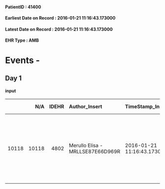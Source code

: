 
#### PatientID : 41400
#### Earliest Date on Record : 2016-01-21 11:16:43.173000
#### Latest Date on Record : 2016-01-21 11:16:43.173000
#### EHR Type : AMB

# Events - 

## Day 1

#### input
|       |    N/A |   IDEHR | Author_Insert                    | TimeStamp_Insert           | EHRType   |   PatientID |   IDDigitalSignDocument | persone_vicine   |   Unnamed: 0_x.1 |   IDANAMNESI_SOCIALE | Patient   | FamigliaAltro   | Paziente_T   | FamigliaAltro_T   |   Non_Rilevabile_x.1 | Note_Non_Rilevabile_x.1   | opt_Problemi   | Note_I                                                                                                        | opt_adeguatezza   | opt_paziente_solo   | ds_note_con                                                                                                                | opt_presente_assente   | Presenza_minori   | Caregiver_principale                                                                                                             | opt_capacita         | opt_risorse_ec   | ds_note_prio                                                                                                             | Needs                                 | Domestic partnership   | Fragility   |
|------:|-------:|--------:|:---------------------------------|:---------------------------|:----------|------------:|------------------------:|:-----------------|-----------------:|---------------------:|:----------|:----------------|:-------------|:------------------|---------------------:|:--------------------------|:---------------|:--------------------------------------------------------------------------------------------------------------|:------------------|:--------------------|:---------------------------------------------------------------------------------------------------------------------------|:-----------------------|:------------------|:---------------------------------------------------------------------------------------------------------------------------------|:---------------------|:-----------------|:-------------------------------------------------------------------------------------------------------------------------|:--------------------------------------|:-----------------------|:------------|
| 10118 |  10118 |    4802 | Merullo Elisa - MRLLSE87E66D969R | 2016-01-21 11:16:43.173000 | AMB       |       41400 |                  250421 | N/A              |             2332 |                 1554 | No#0      | No#0            | No#0         | No#0              |                    0 | NR                        | Si#1           | non valutabile. Segnalazione fatta dai servizi sociali del comune. Mentre la pz √® in PS il figlio √® al bar. | No#0              | No#0                | La pz vive con il figlio di 73 anni con problemi di alcool. Il nucleo √® seguito dai servizi sociali del comune di Milano. | Ostacolante#2          | No#0              | Il figlio ha gravi di alcolismo pertanto non si occupa della paziente. Inoltre era presente un badante che √® stato mandato via. | Non incrementabile#2 | Da valutare#2    | Il bisogno espresso √® a livello. Rilevante in questa situazione l'aspetto sociale. Figlio non adeguato a gestire la pz. | Clinici#0;Sociali#1;Social in House#3 | Figli#2                | psichica#2  |


